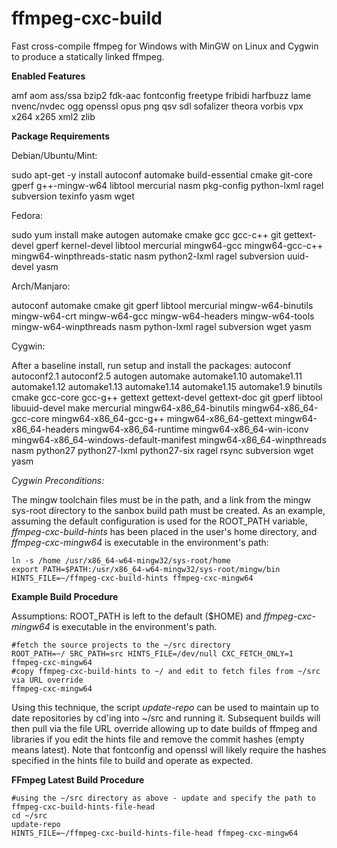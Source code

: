 # ffmpeg-cxc-build
Fast cross-compile ffmpeg for Windows with MinGW on Linux and Cygwin to produce a statically linked ffmpeg.

**Enabled Features**

amf aom ass/ssa bzip2 fdk-aac fontconfig freetype fribidi harfbuzz lame nvenc/nvdec ogg openssl opus png qsv sdl sofalizer theora vorbis vpx x264 x265 xml2 zlib

**Package Requirements**

Debian/Ubuntu/Mint:

sudo apt-get -y install autoconf automake build-essential cmake git-core gperf g++-mingw-w64 libtool mercurial nasm pkg-config python-lxml ragel subversion texinfo yasm wget
  
Fedora:

sudo yum install make autogen automake cmake gcc gcc-c++ git gettext-devel gperf kernel-devel libtool mercurial mingw64-gcc mingw64-gcc-c++ mingw64-winpthreads-static nasm python2-lxml ragel subversion uuid-devel yasm

Arch/Manjaro:

autoconf automake cmake git gperf libtool mercurial mingw-w64-binutils mingw-w64-crt mingw-w64-gcc mingw-w64-headers mingw-w64-tools mingw-w64-winpthreads nasm python-lxml ragel subversion wget yasm
  
Cygwin:
  
 After a baseline install, run setup and install the packages: autoconf autoconf2.1 autoconf2.5 autogen automake automake1.10 automake1.11 automake1.12 automake1.13 automake1.14 automake1.15 automake1.9 binutils cmake gcc-core gcc-g++ gettext gettext-devel gettext-doc git gperf libtool libuuid-devel make mercurial mingw64-x86_64-binutils mingw64-x86_64-gcc-core mingw64-x86_64-gcc-g++ mingw64-x86_64-gettext mingw64-x86_64-headers mingw64-x86_64-runtime mingw64-x86_64-win-iconv mingw64-x86_64-windows-default-manifest mingw64-x86_64-winpthreads nasm python27 python27-lxml python27-six ragel rsync subversion wget yasm
 
*Cygwin Preconditions:*
 
The mingw toolchain files must be in the path, and a link from the mingw sys-root directory to the sanbox build path must be created.  As an example, assuming the default configuration is used for the ROOT_PATH variable,  *ffmpeg-cxc-build-hints* has been placed in the user's home directory, and *ffmpeg-cxc-mingw64* is executable in the environment's path:
 
	ln -s /home /usr/x86_64-w64-mingw32/sys-root/home
	export PATH=$PATH:/usr/x86_64-w64-mingw32/sys-root/mingw/bin
	HINTS_FILE=~/ffmpeg-cxc-build-hints ffmpeg-cxc-mingw64

**Example Build Procedure**

Assumptions: ROOT_PATH is left to the default ($HOME) and *ffmpeg-cxc-mingw64* is executable in the environment's path.

	
	#fetch the source projects to the ~/src directory
	ROOT_PATH=~/ SRC_PATH=src HINTS_FILE=/dev/null CXC_FETCH_ONLY=1 ffmpeg-cxc-mingw64
	#copy ffmpeg-cxc-build-hints to ~/ and edit to fetch files from ~/src via URL override
	ffmpeg-cxc-mingw64
Using this technique, the script *update-repo* can be used to maintain up to date repositories by cd'ing into ~/src and running it.  Subsequent builds will then pull via the file URL override allowing up to date builds of ffmpeg and libraries if you edit the hints file and remove the commit hashes (empty means latest).  Note that fontconfig and openssl will likely require the hashes specified in the hints file to build and operate as expected.

**FFmpeg Latest Build Procedure**


	#using the ~/src directory as above - update and specify the path to ffmpeg-cxc-build-hints-file-head
	cd ~/src
	update-repo
	HINTS_FILE=~/ffmpeg-cxc-build-hints-file-head ffmpeg-cxc-mingw64

